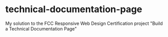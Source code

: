 # technical-documentation-page
My solution to the FCC Responsive Web Design Certification project "Build a Technical Documentation Page"
